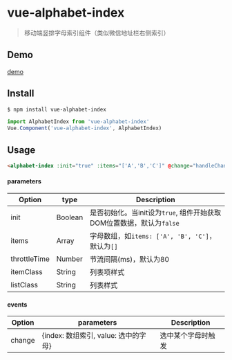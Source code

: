 # vue-alphabet-index

> 移动端竖排字母索引组件（类似微信地址栏右侧索引）

## Demo

[demo](https://deswan.github.io/vue-alphabet-index/)

## Install
```bash
$ npm install vue-alphabet-index
```

```js
import AlphabetIndex from 'vue-alphabet-index'
Vue.Component('vue-alphabet-index', AlphabetIndex)
```

## Usage


```html
<alphabet-index :init="true" :items="['A','B','C']" @change="handleChange"></alphabet-index>
```

#### parameters

| Option | type | Description |
| ------ | ----------- | ----------- |
| init   | Boolean     | 是否初始化。当init设为`true`, 组件开始获取DOM位置数据，默认为`false` |
| items | Array<String>     | 字母数组，如`items: ['A', 'B', 'C']`，默认为`[]` |
| throttleTime    | Number     | 节流间隔(ms)，默认为80 |
| itemClass    | String     | 列表项样式 |
| listClass    | String     | 列表样式 |

#### events

| Option | parameters | Description |
| ------ | ----------- | ----------- |
| change   | {index: 数组索引, value: 选中的字母} | 选中某个字母时触发 |

